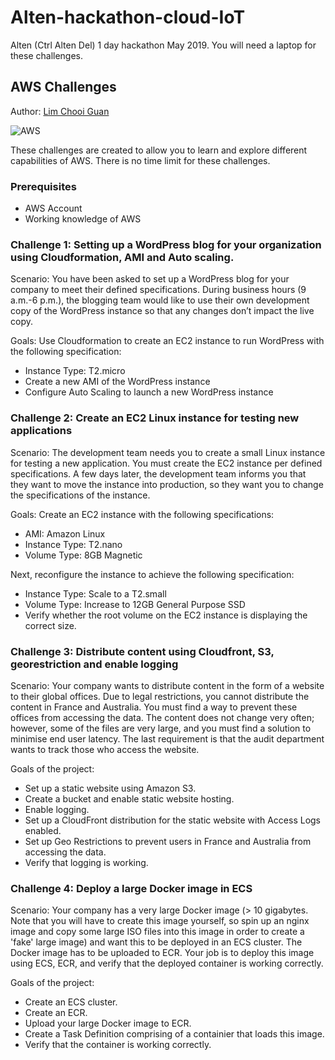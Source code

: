 

# Alten-hackathon-cloud-IoT
Alten (Ctrl Alten Del) 1 day hackathon May 2019.  You will need a laptop for these challenges.

## AWS Challenges
Author: [Lim Chooi Guan](https://www.linkedin.com/in/cgl88/)

![AWS](https://australiancybersecuritymagazine.com.au/wp-content/uploads/2019/01/Amazon-Web-Services_logo835x396-702x336.png)

These challenges are created to allow you to learn and explore different capabilities of AWS.  There is no time limit for these challenges.

### Prerequisites
- AWS Account
- Working knowledge of AWS

### Challenge 1: Setting up a WordPress blog for your organization using Cloudformation, AMI and Auto scaling.
Scenario: You have been asked to set up a WordPress blog for your company to meet their defined specifications. During business hours (9 a.m.-6 p.m.), the blogging team would like to use their own development copy of the WordPress instance so that any changes don’t impact the live copy. 

Goals: Use Cloudformation to create an EC2 instance to run WordPress with the following specification:

- Instance Type: T2.micro
- Create a new AMI of the WordPress instance
- Configure Auto Scaling to launch a new WordPress instance

### Challenge 2:  Create an EC2 Linux instance for testing new applications

Scenario: The development team needs you to create a small Linux instance for testing a new application. You must create the EC2 instance per defined specifications. A few days later, the development team informs you that they want to move the instance into production, so they want you to change the specifications of the instance.

Goals: Create an EC2 instance with the following specifications:  
- AMI: Amazon Linux  
- Instance Type: T2.nano  
- Volume Type: 8GB Magnetic

Next, reconfigure the instance to achieve the following specification:  
- Instance Type: Scale to a T2.small  
- Volume Type: Increase to 12GB General Purpose SSD  
- Verify whether the root volume on the EC2 instance is displaying the correct size.

### Challenge 3: Distribute content using Cloudfront, S3, georestriction and enable logging

Scenario: Your company wants to distribute content in the form of a website to their global offices. Due to legal restrictions, you cannot distribute the content in France and Australia. You must find a way to prevent these offices from accessing the data. The content does not change very often; however, some of the files are very large, and you must find a solution to minimise end user latency. The last requirement is that the audit department wants to track those who access the website.

Goals of the project:  
- Set up a static website using Amazon S3.  
- Create a bucket and enable static website hosting.  
- Enable logging.  
- Set up a CloudFront distribution for the static website with Access Logs enabled.  
- Set up Geo Restrictions to prevent users in France and Australia from accessing the data.  
- Verify that logging is working.

### Challenge 4: Deploy a large Docker image in ECS

Scenario: Your company has a very large Docker image (> 10 gigabytes.  Note that you will have to create this image yourself, so spin up an nginx image and copy some large ISO files into this image in order to create a 'fake' large image) and want this to be deployed in an ECS cluster.  The Docker image has to be uploaded to ECR.  Your job is to deploy this image using ECS, ECR, and verify that the deployed container is working correctly.

Goals of the project:
- Create an ECS cluster.
- Create an ECR.
- Upload your large Docker image to ECR.
- Create a Task Definition comprising of a containier that loads this image.
- Verify that the container is working correctly.
